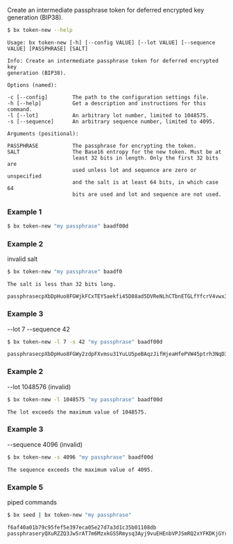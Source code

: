 Create an intermediate passphrase token for deferred encrypted key generation (BIP38).
```sh
$ bx token-new --help
```
```
Usage: bx token-new [-h] [--config VALUE] [--lot VALUE] [--sequence      
VALUE] [PASSPHRASE] [SALT]                                               

Info: Create an intermediate passphrase token for deferred encrypted key 
generation (BIP38).                                                      

Options (named):

-c [--config]        The path to the configuration settings file.        
-h [--help]          Get a description and instructions for this command.
-l [--lot]           An arbitrary lot number, limited to 1048575.        
-s [--sequence]      An arbitrary sequence number, limited to 4095.      

Arguments (positional):

PASSPHRASE           The passphrase for encrypting the token.            
SALT                 The Base16 entropy for the new token. Must be at    
                     least 32 bits in length. Only the first 32 bits are 
                     used unless lot and sequence are zero or unspecified
                     and the salt is at least 64 bits, in which case 64  
                     bits are used and lot and sequence are not used.    
```
### Example 1
```sh
$ bx token-new "my passphrase" baadf00d
```
### Example 2
invalid salt
```sh
$ bx token-new "my passphrase" baadf0
```
```
The salt is less than 32 bits long.
```
```
passphrasecpXbDpHuo8FGWjkFCxTEYSaekfi45D88ad5DVReNLhCTbnETGLfYfcrV4vwx3Q
```
### Example 3
--lot 7 --sequence 42
```sh
$ bx token-new -l 7 -s 42 "my passphrase" baadf00d
```
```
passphrasecpXbDpHuo8FGWy2zdpFXvmsu31YuLU5peBAqzJifHjeaHfePVW45ptrh3NqD3Z
```
### Example 2
--lot 1048576 (invalid)
```sh
$ bx token-new -l 1048575 "my passphrase" baadf00d
```
```
The lot exceeds the maximum value of 1048575.
```
### Example 3
--sequence 4096 (invalid)
```sh
$ bx token-new -s 4096 "my passphrase" baadf00d
```
```
The sequence exceeds the maximum value of 4095.
```
### Example 5
piped commands
```sh
$ bx seed | bx token-new "my passphrase"
```
```
f6af40a01b79c95fef5e397eca05e27d7a3d1c35b01108db
passphraseryQXuRZZQ3Jw5rAT7m6MzxkGSSRmysq3Ayj9vuEHEnbVPJSmRQ2xYFKDKjGYrq
```